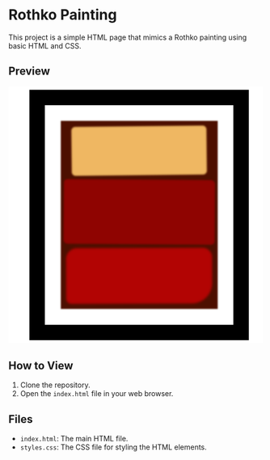 # Rothko Painting

This project is a simple HTML page that mimics a Rothko painting using basic HTML and CSS.

## Preview

![Screenshot of the Rothko Painting](rothkoPaintingImg.png)

## How to View

1. Clone the repository.
2. Open the `index.html` file in your web browser.

## Files

- `index.html`: The main HTML file.
- `styles.css`: The CSS file for styling the HTML elements.